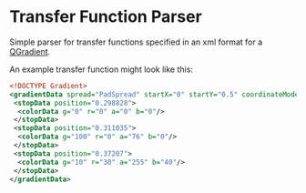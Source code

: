 # Transfer Function Parser

Simple parser for transfer functions specified in an xml format for a [QGradient](http://doc.qt.io/qt-5/qgradient.html).

An example transfer function might look like this:

```xml
<!DOCTYPE Gradient>
<gradientData spread="PadSpread" startX="0" startY="0.5" coordinateMode="StretchToDeviceMode" type="LinearGradient" endX="1" endY="0.5">
 <stopData position="0.298828">
  <colorData g="0" r="0" a="0" b="0"/>
 </stopData>
 <stopData position="0.311035">
  <colorData g="100" r="0" a="76" b="0"/>
 </stopData>
 <stopData position="0.37207">
  <colorData g="10" r="30" a="255" b="40"/>
 </stopData>
</gradientData>
```
